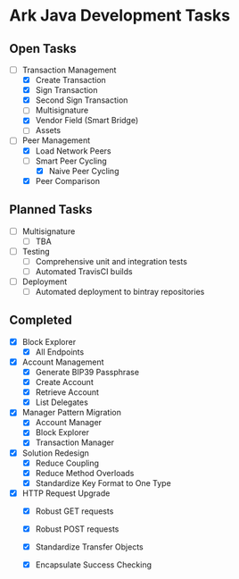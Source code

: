 # Ark Java Development Tasks

## Open Tasks

- [ ] Transaction Management
    - [x] Create Transaction
    - [x] Sign Transaction
    - [x] Second Sign Transaction
    - [ ] Multisignature
    - [x] Vendor Field (Smart Bridge)
    - [ ] Assets 
    
- [ ] Peer Management
    - [x] Load Network Peers
    - [ ] Smart Peer Cycling
        - [x] Naive Peer Cycling
    - [x] Peer Comparison

## Planned Tasks
- [ ] Multisignature
    - [ ] TBA
    
- [ ] Testing
    - [ ] Comprehensive unit and integration tests
    - [ ] Automated TravisCI builds
    
- [ ] Deployment
    - [ ] Automated deployment to bintray repositories

## Completed

- [x] Block Explorer
    - [x] All Endpoints
    
- [x] Account Management 
    - [x] Generate BIP39 Passphrase
    - [x] Create Account
    - [x] Retrieve Account
    - [x] List Delegates
    
- [x] Manager Pattern Migration
    - [x] Account Manager
    - [x] Block Explorer
    - [x] Transaction Manager
    
- [x] Solution Redesign
    - [x] Reduce Coupling
    - [x] Reduce Method Overloads
    - [x] Standardize Key Format to One Type
    
- [x] HTTP Request Upgrade
    - [x] Robust GET requests
    - [x] Robust POST requests
    - [x] Standardize Transfer Objects
    - [x] Encapsulate Success Checking
    